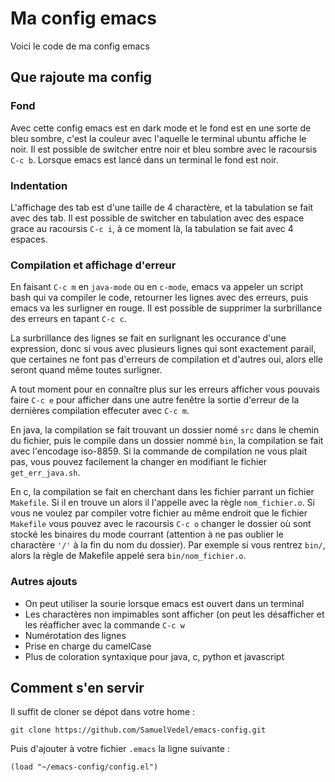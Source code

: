 # Ma config emacs

Voici le code de ma config emacs

## Que rajoute ma config

### Fond
Avec cette config emacs est en dark mode et le fond est en une sorte de bleu sombre,
c'est la couleur avec l'aquelle le terminal ubuntu affiche le noir.
Il est possible de switcher entre noir et bleu sombre avec le racoursis
`C-c b`. Lorsque emacs est lancé dans un terminal le fond est noir.

### Indentation
L'affichage des tab est d'une taille de 4 charactère, et la tabulation se fait avec des tab.
Il est possible de switcher en tabulation avec des espace grace au racoursis `C-c i`, à ce moment
là, la tabulation se fait avec 4 espaces.

### Compilation et affichage d'erreur
En faisant `C-c m` en `java-mode` ou en `c-mode`, emacs va appeler un script bash qui va compiler
le code, retourner les lignes avec des erreurs, puis emacs va les surligner en rouge. Il est possible de supprimer
la surbrillance des erreurs en tapant `C-c c`.

La surbrillance des lignes se fait en surlignant les occurance d'une expression, donc si vous
avec plusieurs lignes qui sont exactement parail, que certaines ne font pas d'erreurs de compilation
et d'autres oui, alors elle seront quand même toutes surligner.

A tout moment pour en connaître plus sur les erreurs afficher vous pouvais faire `C-c e` pour afficher
dans une autre fenêtre la sortie d'erreur de la dernières compilation effecuter avec `C-c m`.

En java, la compilation se fait trouvant un dossier nomé `src` dans le chemin du fichier, puis le compile
dans un dossier nommé `bin`, la compilation se fait avec l'encodage iso-8859. Si la commande de compilation
ne vous plait pas, vous pouvez facilement la changer en modifiant le fichier `get_err_java.sh`.

En c, la compilation se fait en cherchant dans les fichier parrant un fichier `Makefile`. Si il en trouve un
alors il l'appelle avec la règle `nom_fichier.o`. Si vous ne voulez par compiler votre fichier au même endroit
que le fichier `Makefile` vous pouvez avec le racoursis `C-c o` changer le dossier où sont stocké les binaires
du mode courrant (attention à ne pas oublier le charactère `'/'` à la fin du nom du dossier). Par exemple si 
vous rentrez `bin/`, alors la règle de Makefile appelé sera `bin/nom_fichier.o`.

### Autres ajouts
 - On peut utiliser la sourie lorsque emacs est ouvert dans un terminal
 - Les charactères non impimables sont afficher (on peut les désafficher et les réafficher avec la commande `C-c w`
 - Numérotation des lignes
 - Prise en charge du camelCase
 - Plus de coloration syntaxique pour java, c, python et javascript

## Comment s'en servir
Il suffit de cloner se dépot dans votre home :
```
git clone https://github.com/SamuelVedel/emacs-config.git
```
Puis d'ajouter à votre fichier `.emacs` la ligne suivante :
```emacs-lisp
(load "~/emacs-config/config.el")
```
